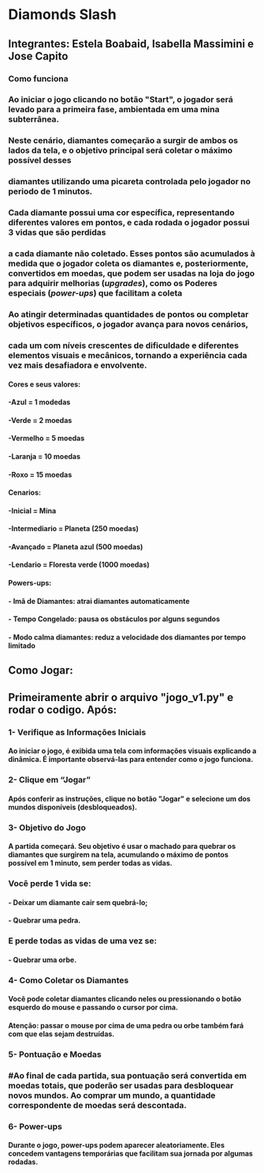 <!-- Phygame_Estela_Jose_Isabella -->

# Diamonds Slash

## **Integrantes:** Estela Boabaid, Isabella Massimini e Jose Capito

### Como funciona

### Ao iniciar o jogo clicando no botão **"Start"**, o jogador será levado para a primeira fase, ambientada em uma **mina subterrânea**.  
### Neste cenário, **diamantes** começarão a surgir de ambos os lados da tela, e o objetivo principal será **coletar o máximo possível** desses 
### diamantes utilizando uma **picareta** controlada pelo jogador no periodo de 1 minutos.

### Cada diamante possui uma **cor específica**, representando diferentes valores em pontos, e cada rodada o jogador possui 3 vidas que são perdidas 
### a cada diamante não coletado. Esses pontos são acumulados à medida que o jogador coleta os diamantes e, posteriormente, convertidos em  moedas, que podem ser usadas na loja do jogo para adquirir melhorias (*upgrades*), como os Poderes especiais (*power-ups*) que facilitam a coleta

### Ao atingir determinadas quantidades de pontos ou completar objetivos específicos, o jogador **avança para novos cenários**,  
### cada um com níveis crescentes de dificuldade e diferentes elementos visuais e mecânicos, tornando a experiência cada vez mais **desafiadora e envolvente**.

#### Cores e seus valores:
#### -**Azul** = 1 modedas
#### -**Verde** = 2 moedas
#### -**Vermelho** = 5 moedas
#### -**Laranja** = 10 moedas
#### -**Roxo** = 15 moedas

#### Cenarios:
#### -**Inicial** = Mina 
#### -**Intermediario** = Planeta (250 moedas)
#### -**Avançado** = Planeta azul (500 moedas)
#### -**Lendario** = Floresta verde (1000 moedas)

#### Powers-ups:
#### - **Imã de Diamantes**: atrai diamantes automaticamente
#### - **Tempo Congelado**: pausa os obstáculos por alguns segundos
#### - **Modo calma diamantes**: reduz a velocidade dos diamantes por tempo limitado

## Como Jogar:
## Primeiramente abrir o arquivo "jogo_v1.py" e rodar o codigo. Após:

### 1- Verifique as Informações Iniciais
#### Ao iniciar o jogo, é exibida uma tela com informações visuais explicando a dinâmica. É importante observá-las para entender como o jogo funciona.

### 2- Clique em “Jogar”
#### Após conferir as instruções, clique no botão "Jogar" e selecione um dos mundos disponíveis (desbloqueados).

### 3- Objetivo do Jogo
#### A partida começará. Seu objetivo é usar o machado para quebrar os diamantes que surgirem na tela, acumulando o máximo de pontos possível em 1 minuto, sem perder todas as vidas.
### Você perde 1 vida se:
#### - Deixar um diamante cair sem quebrá-lo;
#### - Quebrar uma pedra.
### E perde todas as vidas de uma vez se:
#### - Quebrar uma orbe.

### 4- Como Coletar os Diamantes
#### Você pode coletar diamantes clicando neles ou pressionando o botão esquerdo do mouse e passando o cursor por cima.
#### Atenção: passar o mouse por cima de uma pedra ou orbe também fará com que elas sejam destruídas.

### 5- Pontuação e Moedas
### #Ao final de cada partida, sua pontuação será convertida em moedas totais, que poderão ser usadas para desbloquear novos mundos. Ao comprar um mundo, a quantidade correspondente de moedas será descontada.

### 6- Power-ups
#### Durante o jogo, power-ups podem aparecer aleatoriamente. Eles concedem vantagens temporárias que facilitam sua jornada por algumas rodadas.